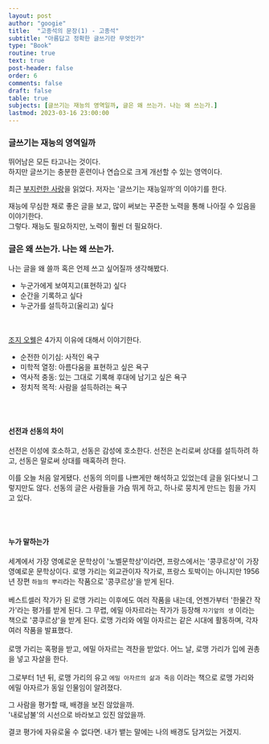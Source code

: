```yaml
---
layout: post
author: "googie"
title:  "고종석의 문장(1) - 고종석"
subtitle: "아름답고 정확한 글쓰기란 무엇인가"
type: "Book"
routine: true
text: true
post-header: false
order: 6
comments: false
draft: false
table: true
subjects: [글쓰기는 재능의 영역일까, 글은 왜 쓰는가. 나는 왜 쓰는가.]
lastmod: 2023-03-16 23:00:00
---
```


<p>
	<a name="subject1"></a>
</p>

### 글쓰기는 재능의 영역일까

>
뛰어남은 모든 타고나는 것이다.  
하지만 글쓰기는 충분한 훈련이나 연습으로 크게 개선할 수 있는 영역이다.  

최근 <a href="/routine/diligent-love/">부지런한 사랑</a>을 읽었다. 저자는 '글쓰기는 재능일까'의 이야기를 한다.  

재능에 무심한 채로 좋은 글을 보고, 많이 써보는 꾸준한 노력을 통해 나아질 수 있음을 이야기한다.  
그렇다. 재능도 필요하지만, 노력이 훨씬 더 필요하다.

<p>
	<a name="subject2"></a>
</p>

### 글은 왜 쓰는가. 나는 왜 쓰는가.

나는 글을 왜 쓸까 혹은 언제 쓰고 싶어질까 생각해봤다.

- 누군가에게 보여지고(표현하고) 싶다
- 순간을 기록하고 싶다
- 누군가를 설득하고(울리고) 싶다  

<br /><br />
<a href="https://www.google.com/search?q=조지오웰">조지 오웰</a>은 4가지 이유에 대해서 이야기한다.

- 순전한 이기심: 사적인 욕구
- 미학적 열정: 아름다움을 표현하고 싶은 욕구
- 역사적 충동: 있는 그대로 기록해 후대에 남기고 싶은 욕구
- 정치적 목적: 사람을 설득하려는 욕구

<br /><br />
#### 선전과 선동의 차이

선전은 이성에 호소하고, 선동은 감성에 호소한다.
선전은 논리로써 상대를 설득하려 하고, 선동은 말로써 상대를 매혹하려 한다.

이를 오늘 처음 알게됐다. 선동의 의미를 나쁘게만 해석하고 있었는데 글을 읽다보니 그렇지만도 않다.
선동의 글은 사람들을 가슴 뛰게 하고, 하나로 뭉치게 만드는 힘을 가지고 있다.


<br /><br />
#### 누가 말하는가

>
세계에서 가장 영예로운 문학상이 '노벨문학상'이라면, 프랑스에서는 '콩쿠르상'이 가장 영예로운 문학상이다.
로맹 가리는 외교관이자 작가로, 프랑스 토박이는 아니지만 1956년 장편 `하늘의 뿌리`라는 작품으로 '콩쿠르상'을 받게 된다.
<br /><br />
베스트셀러 작가가 된 로맹 가리는 이후에도 여러 작품을 내는데, 언젠가부터 '한물간 작가'라는 평가를 받게 된다.
그 무렵, 에밀 아자르라는 작가가 등장해 `자기앞의 생` 이라는 책으로 '콩쿠르상'을 받게 된다.
로맹 가리와 에밀 아자르는 같은 시대에 활동하며, 각자 여러 작품을 발표했다.
<br /><br />
로맹 가리는 혹평을 받고, 에밀 아자르는 격찬을 받았다. 어느 날, 로맹 가리가 입에 권총을 넣고 자살을 한다.
<br /><br />
그로부터 1년 뒤, 로맹 가리의 유고 `에밀 아자르의 삶과 죽음` 이라는 책으로 로맹 가리와 에밀 아자르가 동일 인물임이 알려졌다.


그 사람을 평가할 때, 배경을 보진 않았을까.  
'내로남불'의 시선으로 바라보고 있진 않았을까.  

결코 평가에 자유로울 수 없다면. 내가 뱉는 말에는 나의 배경도 담겨있는 거겠지.  






